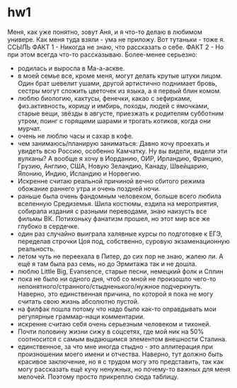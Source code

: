 # hw1
Меня, как уже понятно, зовут Аня, и я что-то делаю в любимом универе. Как меня туда взяли - ума не приложу.
Вот тутаньки - тоже я. ССЫЛЬ
ФАКТ 1 - Никогда не знаю, что рассказать о себе.
ФАКТ 2 - Но при этом всегда что-то рассказываю.
Более-менее серьезно:
 - родилась и выросла в Ма-а-аскве.
- в моей семье все, кроме меня, могут делать крутые штуки лицом. Один брат шевелит ушами, другой артистично поднимает бровь, сестры могут сложить цветочек из языка, а я первый блин комом.
- люблю биологию, кактусы, фенечки, какао с зефирками, физ.активность, корицу и имбирь, походы, людей с ямочками, старые вещи, звёзды в августе, приезжать к родителям субботним утром, поинг с горящими шарами и трогать котиков, когда они мурчат.
- очень не люблю часы и сахар в кофе.
- чем занимаюсь/планирую заниматься:  Давно хочу проехать и увидеть всю Россию, особенно Камчатку. Ну вы видели, видели эти вулканы? А вообще я хочу в Иорданию, ОИР, Ирландию, Францию, Грузию, Англию, США, Новую Зеландию, Канаду, Швейцарию, Японию, Индию, Исландию и Норвегию.
- Искренне считаю реальной причиной вечно сбитого режима обожание раннего утра и очень поздней ночи.
- раньше была очень фандомным человеком, больше всего любила вселенную Средиземья. Шила костюмы, ездила на мероприятия, собирала издания с разными переводами, знаю наизусть все фильмы ВК. Потихоньку фанатизм прошел, но этот мир все же глубоко в сердечке.
- один раз случайно выиграла халявные курсы по подготовке к ЕГЭ, переделав строчки Цоя под, собственно, суровую экзаменационную реальность.
- летом чуть не переехала в Питер, до сих пор не знаю, жалею ли. А ещё я там была раз семь, но до Эрмитажа так и не дошла.
- люблю Little Big, Evansence, старые песни, немецкий фолк и Сплин
- пока не было ни одного дня, чтоб со мной не произошло чего-то непонятного/странного/стыдненького/нужное подчеркнуть. Наверно, это единственная причина, по которой я пока не могу считать свою жизнь абсолютно пустой.
- на филфак пошла потому что надо было как-то оправдывать мои регулярные граммар-наци комментарии.
- искренне считаю себя очень серьезным человеком и тихоней.
- Почти половину жизни сижу в соцсетях, где мой ник на 50% соотносится с самым выдающимся элементом внешности Сталина.
- единственное, за что мне иногда стыдно - это аллитерация при произношении моего имени и отчества. 
Наверно, тут должно быть красивое заключение, но я с трудом могу это представить, так как могу рассказать ещё кучу ненужных, но почему-то важных для меня мелочей.
Поэтому просто прикреплю сюда таблицу.
